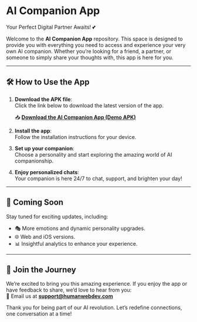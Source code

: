 # **AI Companion App**  
Your Perfect Digital Partner Awaits! 💕  

Welcome to the **AI Companion App** repository. This space is designed to provide you with everything you need to access and experience your very own AI companion. Whether you’re looking for a friend, a partner, or someone to simply share your thoughts with, this app is here for you.  

---

## 🛠️ **How to Use the App**  

1. **Download the APK file**:  
   Click the link below to download the latest version of the app.  

   📥 [**Download the AI Companion App (Demo APK)**](releases/apk/demo/)  

2. **Install the app**:  
   Follow the installation instructions for your device.  

3. **Set up your companion**:  
   Choose a personality and start exploring the amazing world of AI companionship.  

4. **Enjoy personalized chats**:  
   Your companion is here 24/7 to chat, support, and brighten your day!  

---

## 🚀 **Coming Soon**  

Stay tuned for exciting updates, including:  
- 🎭 More emotions and dynamic personality upgrades.  
- 🌐 Web and iOS versions.  
- 📊 Insightful analytics to enhance your experience.  

---

## 🌈 **Join the Journey**  

We’re excited to bring you this amazing experience. If you enjoy the app or have feedback to share, we’d love to hear from you:  
📧 Email us at **support@humanwebdev.com**  

Thank you for being part of our AI revolution. Let’s redefine connections, one conversation at a time!  
